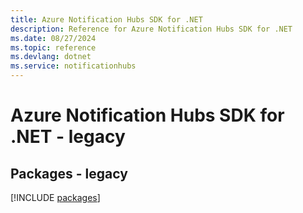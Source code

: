 ```yaml
---
title: Azure Notification Hubs SDK for .NET
description: Reference for Azure Notification Hubs SDK for .NET
ms.date: 08/27/2024
ms.topic: reference
ms.devlang: dotnet
ms.service: notificationhubs
---
```

# Azure Notification Hubs SDK for .NET - legacy
## Packages - legacy
[!INCLUDE [packages](notification-hubs-index.md)]